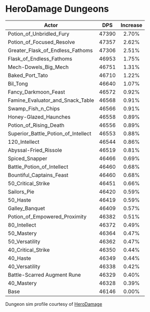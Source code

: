 # HeroDamage Dungeons
| Actor | DPS | Increase |
|---|:---:|:---:|
|Potion_of_Unbridled_Fury|47390|2.70%|
|Potion_of_Focused_Resolve|47357|2.62%|
|Greater_Flask_of_Endless_Fathoms|47306|2.51%|
|Flask_of_Endless_Fathoms|46953|1.75%|
|Mech-Dowels_Big_Mech|46751|1.31%|
|Baked_Port_Tato|46710|1.22%|
|Bil_Tong|46640|1.07%|
|Fancy_Darkmoon_Feast|46572|0.92%|
|Famine_Evaluator_and_Snack_Table|46568|0.91%|
|Swamp_Fish_n_Chips|46566|0.91%|
|Honey-Glazed_Haunches|46558|0.89%|
|Potion_of_Rising_Death|46556|0.89%|
|Superior_Battle_Potion_of_Intellect|46553|0.88%|
|120_Intellect|46544|0.86%|
|Abyssal-Fried_Rissole|46519|0.81%|
|Spiced_Snapper|46466|0.69%|
|Battle_Potion_of_Intellect|46460|0.68%|
|Bountiful_Captains_Feast|46460|0.68%|
|50_Critical_Strike|46451|0.66%|
|Sailors_Pie|46420|0.59%|
|50_Haste|46419|0.59%|
|Galley_Banquet|46409|0.57%|
|Potion_of_Empowered_Proximity|46382|0.51%|
|80_Intellect|46372|0.49%|
|50_Mastery|46364|0.47%|
|50_Versatility|46362|0.47%|
|40_Critical_Strike|46350|0.44%|
|40_Haste|46349|0.44%|
|40_Versatility|46338|0.42%|
|Battle-Scarred Augment Rune|46329|0.40%|
|40_Mastery|46328|0.39%|
|Base|46146|0.00%|

 Dungeon sim profile courtesy of [HeroDamage](https://www.herodamage.com/)